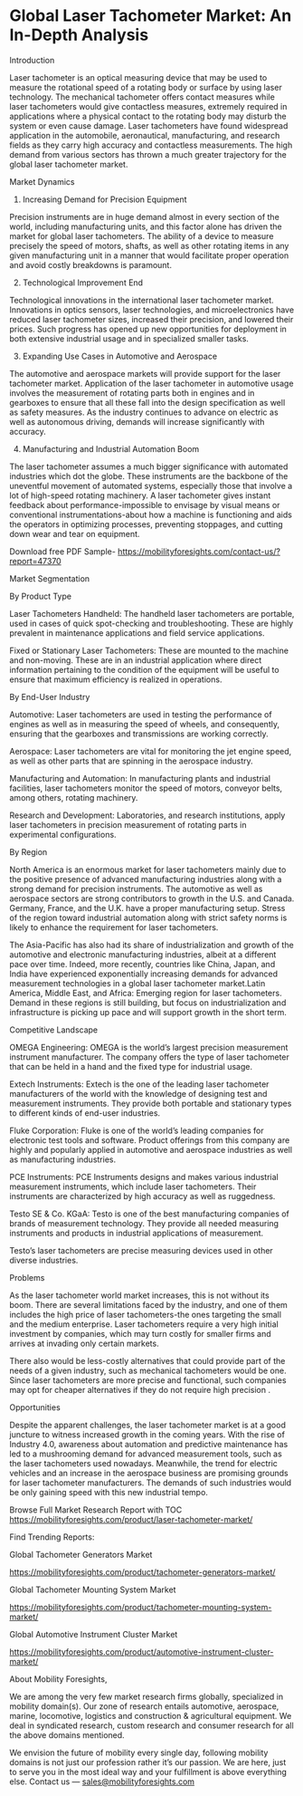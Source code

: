 # Global Laser Tachometer Market: An In-Depth Analysis

Introduction

Laser tachometer is an optical measuring device that may be used to measure the rotational speed of a rotating body or surface by using laser technology. The mechanical tachometer offers contact measures while laser tachometers would give contactless measures, extremely required in applications where a physical contact to the rotating body may disturb the system or even cause damage. Laser tachometers have found widespread application in the automobile, aeronautical, manufacturing, and research fields as they carry high accuracy and contactless measurements. The high demand from various sectors has thrown a much greater trajectory for the global laser tachometer market.

Market Dynamics

1. Increasing Demand for Precision Equipment

Precision instruments are in huge demand almost in every section of the world, including manufacturing units, and this factor alone has driven the market for global laser tachometers. The ability of a device to measure precisely the speed of motors, shafts, as well as other rotating items in any given manufacturing unit in a manner that would facilitate proper operation and avoid costly breakdowns is paramount.

2. Technological Improvement End

Technological innovations in the international laser tachometer market. Innovations in optics sensors, laser technologies, and microelectronics have reduced laser tachometer sizes, increased their precision, and lowered their prices. Such progress has opened up new opportunities for deployment in both extensive industrial usage and in specialized smaller tasks.

3. Expanding Use Cases in Automotive and Aerospace

The automotive and aerospace markets will provide support for the laser tachometer market. Application of the laser tachometer in automotive usage involves the measurement of rotating parts both in engines and in gearboxes to ensure that all these fall into the design specification as well as safety measures. As the industry continues to advance on electric as well as autonomous driving, demands will increase significantly with accuracy.

4. Manufacturing and Industrial Automation Boom

The laser tachometer assumes a much bigger significance with automated industries which dot the globe. These instruments are the backbone of the uneventful movement of automated systems, especially those that involve a lot of high-speed rotating machinery. A laser tachometer gives instant feedback about performance-impossible to envisage by visual means or conventional instrumentations-about how a machine is functioning and aids the operators in optimizing processes, preventing stoppages, and cutting down wear and tear on equipment.

Download free PDF Sample- https://mobilityforesights.com/contact-us/?report=47370

Market Segmentation

By Product Type

Laser Tachometers Handheld: The handheld laser tachometers are portable, used in cases of quick spot-checking and troubleshooting. These are highly prevalent in maintenance applications and field service applications.

Fixed or Stationary Laser Tachometers: These are mounted to the machine and non-moving. These are in an industrial application where direct information pertaining to the condition of the equipment will be useful to ensure that maximum efficiency is realized in operations.

By End-User Industry

Automotive: Laser tachometers are used in testing the performance of engines as well as in measuring the speed of wheels, and consequently, ensuring that the gearboxes and transmissions are working correctly.

Aerospace: Laser tachometers are vital for monitoring the jet engine speed, as well as other parts that are spinning in the aerospace industry.

Manufacturing and Automation: In manufacturing plants and industrial facilities, laser tachometers monitor the speed of motors, conveyor belts, among others, rotating machinery.

Research and Development: Laboratories, and research institutions, apply laser tachometers in precision measurement of rotating parts in experimental configurations.

By Region

North America is an enormous market for laser tachometers mainly due to the positive presence of advanced manufacturing industries along with a strong demand for precision instruments. The automotive as well as aerospace sectors are strong contributors to growth in the U.S. and Canada. Germany, France, and the U.K. have a proper manufacturing setup. Stress of the region toward industrial automation along with strict safety norms is likely to enhance the requirement for laser tachometers.

The Asia-Pacific has also had its share of industrialization and growth of the automotive and electronic manufacturing industries, albeit at a different pace over time. Indeed, more recently, countries like China, Japan, and India have experienced exponentially increasing demands for advanced measurement technologies in a global laser tachometer market.Latin America, Middle East, and Africa: Emerging region for laser tachometers. Demand in these regions is still building, but focus on industrialization and infrastructure is picking up pace and will support growth in the short term.

Competitive Landscape

OMEGA Engineering: OMEGA is the world’s largest precision measurement instrument manufacturer. The company offers the type of laser tachometer that can be held in a hand and the fixed type for industrial usage.

Extech Instruments: Extech is the one of the leading laser tachometer manufacturers of the world with the knowledge of designing test and measurement instruments. They provide both portable and stationary types to different kinds of end-user industries.

Fluke Corporation: Fluke is one of the world’s leading companies for electronic test tools and software. Product offerings from this company are highly and popularly applied in automotive and aerospace industries as well as manufacturing industries.

PCE Instruments: PCE Instruments designs and makes various industrial measurement instruments, which include laser tachometers. Their instruments are characterized by high accuracy as well as ruggedness.

Testo SE & Co. KGaA: Testo is one of the best manufacturing companies of brands of measurement technology. They provide all needed measuring instruments and products in industrial applications of measurement. 

Testo’s laser tachometers are precise measuring devices used in other diverse industries.

Problems

As the laser tachometer world market increases, this is not without its boom. There are several limitations faced by the industry, and one of them includes the high price of laser tachometers-the ones targeting the small and the medium enterprise. Laser tachometers require a very high initial investment by companies, which may turn costly for smaller firms and arrives at invading only certain markets.

There also would be less-costly alternatives that could provide part of the needs of a given industry, such as mechanical tachometers would be one. Since laser tachometers are more precise and functional, such companies may opt for cheaper alternatives if they do not require high precision .

Opportunities

Despite the apparent challenges, the laser tachometer market is at a good juncture to witness increased growth in the coming years. With the rise of Industry 4.0, awareness about automation and predictive maintenance has led to a mushrooming demand for advanced measurement tools, such as the laser tachometers used nowadays. Meanwhile, the trend for electric vehicles and an increase in the aerospace business are promising grounds for laser tachometer manufacturers. The demands of such industries would be only gaining speed with this new industrial tempo.

Browse Full Market Research Report with TOC https://mobilityforesights.com/product/laser-tachometer-market/

Find Trending Reports:

Global Tachometer Generators Market

https://mobilityforesights.com/product/tachometer-generators-market/

Global Tachometer Mounting System Market

https://mobilityforesights.com/product/tachometer-mounting-system-market/

Global Automotive Instrument Cluster Market

https://mobilityforesights.com/product/automotive-instrument-cluster-market/

About Mobility Foresights,

We are among the very few market research firms globally, specialized in mobility domain(s). Our zone of research entails automotive, aerospace, marine, locomotive, logistics and construction & agricultural equipment. We deal in syndicated research, custom research and consumer research for all the above domains mentioned.

We envision the future of mobility every single day, following mobility domains is not just our profession rather it’s our passion. We are here, just to serve you in the most ideal way and your fulfillment is above everything else. Contact us — sales@mobilityforesights.com





